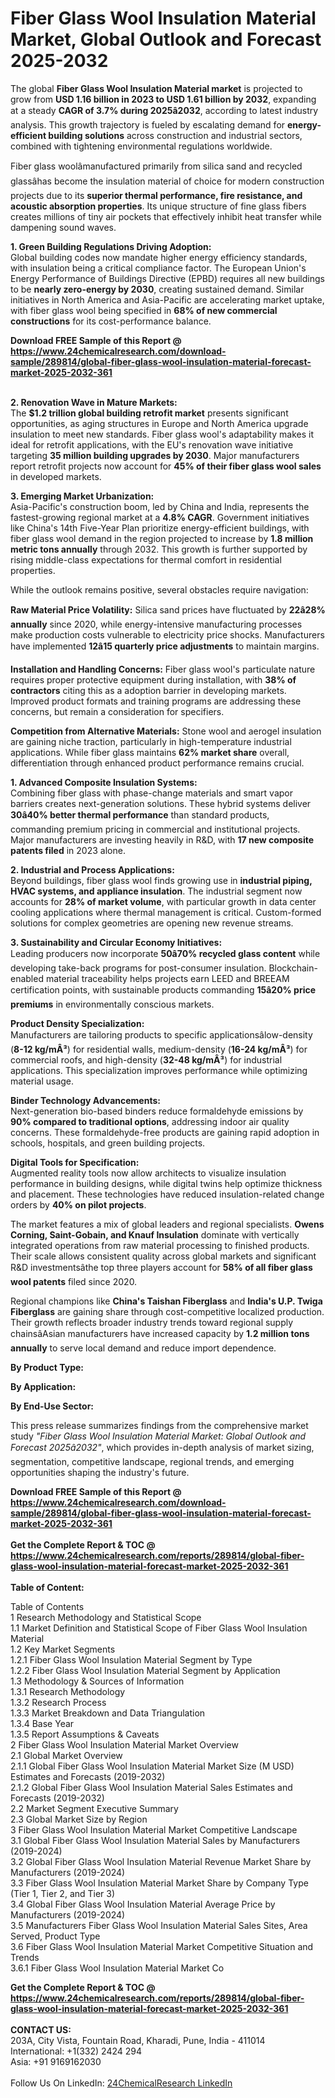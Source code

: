 <h1>Fiber Glass Wool Insulation Material Market, Global Outlook and Forecast 2025-2032</h1><p>The global <strong>Fiber Glass Wool Insulation Material market</strong> is projected to grow from <strong>USD 1.16 billion in 2023 to USD 1.61 billion by 2032</strong>, expanding at a steady <strong>CAGR of 3.7% during 2025â2032</strong>, according to latest industry analysis. This growth trajectory is fueled by escalating demand for <strong>energy-efficient building solutions</strong> across construction and industrial sectors, combined with tightening environmental regulations worldwide.</p><p>Fiber glass woolâmanufactured primarily from silica sand and recycled glassâhas become the insulation material of choice for modern construction projects due to its <strong>superior thermal performance, fire resistance, and acoustic absorption properties</strong>. Its unique structure of fine glass fibers creates millions of tiny air pockets that effectively inhibit heat transfer while dampening sound waves.</p><p><strong>1. Green Building Regulations Driving Adoption:</strong><br>
Global building codes now mandate higher energy efficiency standards, with insulation being a critical compliance factor. The European Union's Energy Performance of Buildings Directive (EPBD) requires all new buildings to be <strong>nearly zero-energy by 2030</strong>, creating sustained demand. Similar initiatives in North America and Asia-Pacific are accelerating market uptake, with fiber glass wool being specified in <strong>68% of new commercial constructions</strong> for its cost-performance balance.</p><div><b>Download FREE Sample of this Report @ 
            <a href="https://www.24chemicalresearch.com/download-sample/289814/global-fiber-glass-wool-insulation-material-forecast-market-2025-2032-361">
            https://www.24chemicalresearch.com/download-sample/289814/global-fiber-glass-wool-insulation-material-forecast-market-2025-2032-361</a></b></div><br><p><strong>2. Renovation Wave in Mature Markets:</strong><br>
The <strong>$1.2 trillion global building retrofit market</strong> presents significant opportunities, as aging structures in Europe and North America upgrade insulation to meet new standards. Fiber glass wool's adaptability makes it ideal for retrofit applications, with the EU's renovation wave initiative targeting <strong>35 million building upgrades by 2030</strong>. Major manufacturers report retrofit projects now account for <strong>45% of their fiber glass wool sales</strong> in developed markets.</p><p><strong>3. Emerging Market Urbanization:</strong><br>
Asia-Pacific's construction boom, led by China and India, represents the fastest-growing regional market at a <strong>4.8% CAGR</strong>. Government initiatives like China's 14th Five-Year Plan prioritize energy-efficient buildings, with fiber glass wool demand in the region projected to increase by <strong>1.8 million metric tons annually</strong> through 2032. This growth is further supported by rising middle-class expectations for thermal comfort in residential properties.</p><p>While the outlook remains positive, several obstacles require navigation:</p><p><strong>Raw Material Price Volatility:</strong> Silica sand prices have fluctuated by <strong>22â28% annually</strong> since 2020, while energy-intensive manufacturing processes make production costs vulnerable to electricity price shocks. Manufacturers have implemented <strong>12â15 quarterly price adjustments</strong> to maintain margins.</p><p><strong>Installation and Handling Concerns:</strong> Fiber glass wool's particulate nature requires proper protective equipment during installation, with <strong>38% of contractors</strong> citing this as a adoption barrier in developing markets. Improved product formats and training programs are addressing these concerns, but remain a consideration for specifiers.</p><p><strong>Competition from Alternative Materials:</strong> Stone wool and aerogel insulation are gaining niche traction, particularly in high-temperature industrial applications. While fiber glass maintains <strong>62% market share</strong> overall, differentiation through enhanced product performance remains crucial.</p><p><strong>1. Advanced Composite Insulation Systems:</strong><br>
Combining fiber glass with phase-change materials and smart vapor barriers creates next-generation solutions. These hybrid systems deliver <strong>30â40% better thermal performance</strong> than standard products, commanding premium pricing in commercial and institutional projects. Major manufacturers are investing heavily in R&amp;D, with <strong>17 new composite patents filed</strong> in 2023 alone.</p><p><strong>2. Industrial and Process Applications:</strong><br>
Beyond buildings, fiber glass wool finds growing use in <strong>industrial piping, HVAC systems, and appliance insulation</strong>. The industrial segment now accounts for <strong>28% of market volume</strong>, with particular growth in data center cooling applications where thermal management is critical. Custom-formed solutions for complex geometries are opening new revenue streams.</p><p><strong>3. Sustainability and Circular Economy Initiatives:</strong><br>
Leading producers now incorporate <strong>50â70% recycled glass content</strong> while developing take-back programs for post-consumer insulation. Blockchain-enabled material traceability helps projects earn LEED and BREEAM certification points, with sustainable products commanding <strong>15â20% price premiums</strong> in environmentally conscious markets.</p><p><strong>Product Density Specialization:</strong><br>
	Manufacturers are tailoring products to specific applicationsâlow-density (<strong>8-12 kg/mÂ³</strong>) for residential walls, medium-density (<strong>16-24 kg/mÂ³</strong>) for commercial roofs, and high-density (<strong>32-48 kg/mÂ³</strong>) for industrial applications. This specialization improves performance while optimizing material usage.</p><p><strong>Binder Technology Advancements:</strong><br>
	Next-generation bio-based binders reduce formaldehyde emissions by <strong>90% compared to traditional options</strong>, addressing indoor air quality concerns. These formaldehyde-free products are gaining rapid adoption in schools, hospitals, and green building projects.</p><p><strong>Digital Tools for Specification:</strong><br>
	Augmented reality tools now allow architects to visualize insulation performance in building designs, while digital twins help optimize thickness and placement. These technologies have reduced insulation-related change orders by <strong>40% on pilot projects</strong>.</p><p>The market features a mix of global leaders and regional specialists. <strong>Owens Corning, Saint-Gobain, and Knauf Insulation</strong> dominate with vertically integrated operations from raw material processing to finished products. Their scale allows consistent quality across global markets and significant R&amp;D investmentsâthe top three players account for <strong>58% of all fiber glass wool patents</strong> filed since 2020.</p><p>Regional champions like <strong>China's Taishan Fiberglass</strong> and <strong>India's U.P. Twiga Fiberglass</strong> are gaining share through cost-competitive localized production. Their growth reflects broader industry trends toward regional supply chainsâAsian manufacturers have increased capacity by <strong>1.2 million tons annually</strong> to serve local demand and reduce import dependence.</p><p><strong>By Product Type:</strong></p><p><strong>By Application:</strong></p><p><strong>By End-Use Sector:</strong></p><p>This press release summarizes findings from the comprehensive market study <em>"Fiber Glass Wool Insulation Material Market: Global Outlook and Forecast 2025â2032"</em>, which provides in-depth analysis of market sizing, segmentation, competitive landscape, regional trends, and emerging opportunities shaping the industry's future.</p><div><b>Download FREE Sample of this Report @ 
            <a href="https://www.24chemicalresearch.com/download-sample/289814/global-fiber-glass-wool-insulation-material-forecast-market-2025-2032-361">
            https://www.24chemicalresearch.com/download-sample/289814/global-fiber-glass-wool-insulation-material-forecast-market-2025-2032-361</a></b></div><br><div><b>Get the Complete Report & TOC @ 
            <a href="https://www.24chemicalresearch.com/reports/289814/global-fiber-glass-wool-insulation-material-forecast-market-2025-2032-361">
            https://www.24chemicalresearch.com/reports/289814/global-fiber-glass-wool-insulation-material-forecast-market-2025-2032-361</a></b></div><br>
            <b>Table of Content:</b><p>Table of Contents<br />
1 Research Methodology and Statistical Scope<br />
1.1 Market Definition and Statistical Scope of Fiber Glass Wool Insulation Material<br />
1.2 Key Market Segments<br />
1.2.1 Fiber Glass Wool Insulation Material Segment by Type<br />
1.2.2 Fiber Glass Wool Insulation Material Segment by Application<br />
1.3 Methodology & Sources of Information<br />
1.3.1 Research Methodology<br />
1.3.2 Research Process<br />
1.3.3 Market Breakdown and Data Triangulation<br />
1.3.4 Base Year<br />
1.3.5 Report Assumptions & Caveats<br />
2 Fiber Glass Wool Insulation Material Market Overview<br />
2.1 Global Market Overview<br />
2.1.1 Global Fiber Glass Wool Insulation Material Market Size (M USD) Estimates and Forecasts (2019-2032)<br />
2.1.2 Global Fiber Glass Wool Insulation Material Sales Estimates and Forecasts (2019-2032)<br />
2.2 Market Segment Executive Summary<br />
2.3 Global Market Size by Region<br />
3 Fiber Glass Wool Insulation Material Market Competitive Landscape<br />
3.1 Global Fiber Glass Wool Insulation Material Sales by Manufacturers (2019-2024)<br />
3.2 Global Fiber Glass Wool Insulation Material Revenue Market Share by Manufacturers (2019-2024)<br />
3.3 Fiber Glass Wool Insulation Material Market Share by Company Type (Tier 1, Tier 2, and Tier 3)<br />
3.4 Global Fiber Glass Wool Insulation Material Average Price by Manufacturers (2019-2024)<br />
3.5 Manufacturers Fiber Glass Wool Insulation Material Sales Sites, Area Served, Product Type<br />
3.6 Fiber Glass Wool Insulation Material Market Competitive Situation and Trends<br />
3.6.1 Fiber Glass Wool Insulation Material Market Co</p><div><b>Get the Complete Report & TOC @ 
            <a href="https://www.24chemicalresearch.com/reports/289814/global-fiber-glass-wool-insulation-material-forecast-market-2025-2032-361">
            https://www.24chemicalresearch.com/reports/289814/global-fiber-glass-wool-insulation-material-forecast-market-2025-2032-361</a></b></div><br><b>CONTACT US:</b><br>
            203A, City Vista, Fountain Road, Kharadi, Pune, India - 411014<br>
            International: +1(332) 2424 294<br>
            Asia: +91 9169162030 <br><br>
            Follow Us On LinkedIn: <a href="https://www.linkedin.com/company/24chemicalresearch/">24ChemicalResearch LinkedIn</a>